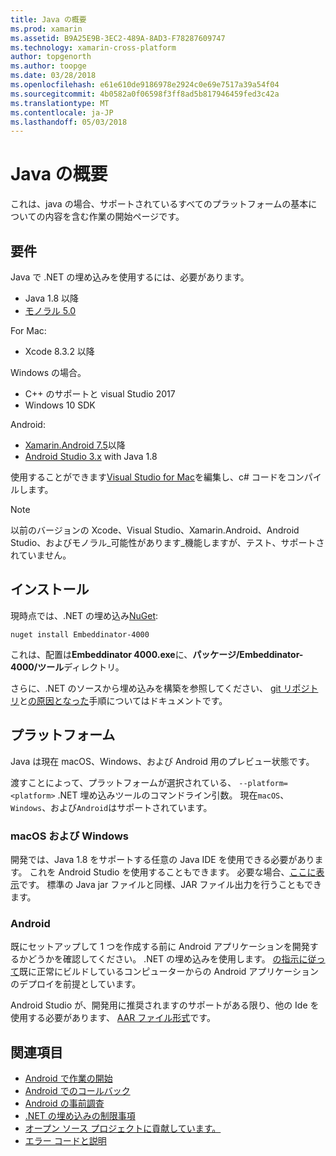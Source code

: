 ```yaml
---
title: Java の概要
ms.prod: xamarin
ms.assetid: B9A25E9B-3EC2-489A-8AD3-F78287609747
ms.technology: xamarin-cross-platform
author: topgenorth
ms.author: toopge
ms.date: 03/28/2018
ms.openlocfilehash: e61e610de9186978e2924c0e69e7517a39a54f04
ms.sourcegitcommit: 4b0582a0f06598f3ff8ad5b817946459fed3c42a
ms.translationtype: MT
ms.contentlocale: ja-JP
ms.lasthandoff: 05/03/2018
---
```

# <a name="getting-started-with-java"></a>Java の概要

これは、java の場合、サポートされているすべてのプラットフォームの基本についての内容を含む作業の開始ページです。

## <a name="requirements"></a>要件

Java で .NET の埋め込みを使用するには、必要があります。

* Java 1.8 以降
* [モノラル 5.0](http://www.mono-project.com/download/)

For Mac:

* Xcode 8.3.2 以降

Windows の場合。

* C++ のサポートと visual Studio 2017
* Windows 10 SDK

Android:

* [Xamarin.Android 7.5](https://www.visualstudio.com/xamarin/)以降
* [Android Studio 3.x](https://developer.android.com/studio/index.html) with Java 1.8

使用することができます[Visual Studio for Mac](https://www.visualstudio.com/vs/visual-studio-mac/)を編集し、c# コードをコンパイルします。

> [!NOTE]
> 以前のバージョンの Xcode、Visual Studio、Xamarin.Android、Android Studio、およびモノラル_可能性があります_機能しますが、テスト、サポートされていません。

## <a name="installation"></a>インストール

現時点では、.NET の埋め込み[NuGet](https://www.nuget.org/packages/Embeddinator-4000/):

```shell
nuget install Embeddinator-4000
```

これは、配置は**Embeddinator 4000.exe**に、**パッケージ/Embeddinator-4000/ツール**ディレクトリ。

さらに、.NET のソースから埋め込みを構築を参照してください、 [git リポジトリ](https://github.com/mono/Embeddinator-4000/)と[の原因となった](https://github.com/mono/Embeddinator-4000/blob/master/Contributing.md)手順についてはドキュメントです。

## <a name="platforms"></a>プラットフォーム

Java は現在 macOS、Windows、および Android 用のプレビュー状態です。

渡すことによって、プラットフォームが選択されている、 `--platform=<platform>` .NET 埋め込みツールのコマンドライン引数。 現在`macOS`、 `Windows`、および`Android`はサポートされています。

### <a name="macos-and-windows"></a>macOS および Windows

開発では、Java 1.8 をサポートする任意の Java IDE を使用できる必要があります。 これを Android Studio を使用することもできます。 必要な場合、[ここに表示](https://stackoverflow.com/questions/16626810/can-android-studio-be-used-to-run-standard-java-projects)です。 標準の Java jar ファイルと同様、JAR ファイル出力を行うこともできます。

### <a name="android"></a>Android

既にセットアップして 1 つを作成する前に Android アプリケーションを開発するかどうかを確認してください。 .NET の埋め込みを使用します。 [の指示に従って](~/tools/dotnet-embedding/get-started/java/android.md)既に正常にビルドしているコンピューターからの Android アプリケーションのデプロイを前提としています。

Android Studio が、開発用に推奨されますのサポートがある限り、他の Ide を使用する必要があります、 [AAR ファイル形式](https://developer.android.com/studio/projects/android-library.html)です。

## <a name="further-reading"></a>関連項目

* [Android で作業の開始](~/tools/dotnet-embedding/get-started/java/android.md)
* [Android でのコールバック](~/tools/dotnet-embedding/android/callbacks.md)
* [Android の事前調査](~/tools/dotnet-embedding/android/index.md)
* [.NET の埋め込みの制限事項](~/tools/dotnet-embedding/limitations.md)
* [オープン ソース プロジェクトに貢献しています。](https://github.com/mono/Embeddinator-4000/blob/master/Contributing.md)
* [エラー コードと説明](~/tools/dotnet-embedding/errors.md)
